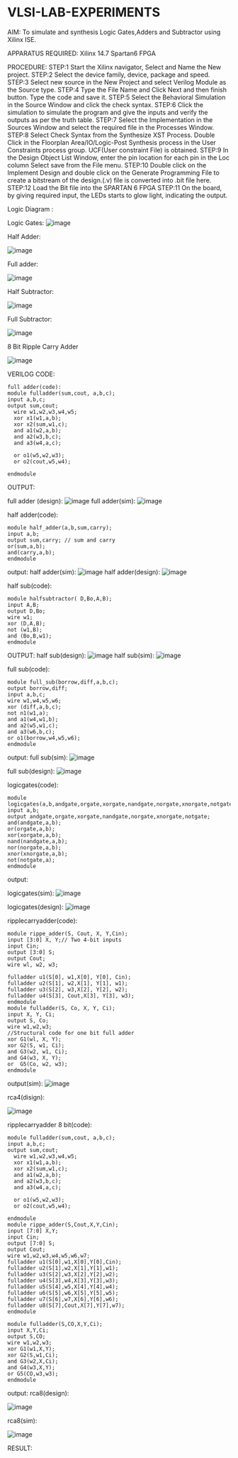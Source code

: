 # VLSI-LAB-EXPERIMENTS
AIM: To simulate and synthesis Logic Gates,Adders and Subtractor using Xilinx ISE.

APPARATUS REQUIRED: Xilinx 14.7 Spartan6 FPGA

PROCEDURE: STEP:1 Start the Xilinx navigator, Select and Name the New project. STEP:2 Select the device family, device, package and speed. STEP:3 Select new source in the New Project and select Verilog Module as the Source type. STEP:4 Type the File Name and Click Next and then finish button. Type the code and save it. STEP:5 Select the Behavioral Simulation in the Source Window and click the check syntax. STEP:6 Click the simulation to simulate the program and give the inputs and verify the outputs as per the truth table. STEP:7 Select the Implementation in the Sources Window and select the required file in the Processes Window. STEP:8 Select Check Syntax from the Synthesize XST Process. Double Click in the Floorplan Area/IO/Logic-Post Synthesis process in the User Constraints process group. UCF(User constraint File) is obtained. STEP:9 In the Design Object List Window, enter the pin location for each pin in the Loc column Select save from the File menu. STEP:10 Double click on the Implement Design and double click on the Generate Programming File to create a bitstream of the design.(.v) file is converted into .bit file here. STEP:12 Load the Bit file into the SPARTAN 6 FPGA STEP:11 On the board, by giving required input, the LEDs starts to glow light, indicating the output.

Logic Diagram :

Logic Gates:
![image](https://github.com/navaneethans/VLSI-LAB-EXPERIMENTS/assets/6987778/ee17970c-3ac9-4603-881b-88e2825f41a4)


Half Adder:

![image](https://github.com/navaneethans/VLSI-LAB-EXPERIMENTS/assets/6987778/0e1ecb96-0c25-4556-832b-aeeedfdfe7b9)


Full adder:

![image](https://github.com/navaneethans/VLSI-LAB-EXPERIMENTS/assets/6987778/9bb3964c-438f-469d-a3de-c1cca6f323fb)


Half Subtractor:

![image](https://github.com/navaneethans/VLSI-LAB-EXPERIMENTS/assets/6987778/731470b7-eb4e-49f8-8bb7-2994052a7184)



Full Subtractor:

![image](https://github.com/navaneethans/VLSI-LAB-EXPERIMENTS/assets/6987778/d66f874b-c1f2-44b3-a035-7149b56430c1)



8 Bit Ripple Carry Adder

![image](https://github.com/navaneethans/VLSI-LAB-EXPERIMENTS/assets/6987778/7385a408-40a5-4203-8050-b72818622d79)



VERILOG CODE:
```
full adder(code):
module fulladder(sum,cout, a,b,c);
input a,b,c;
output sum,cout;
  wire w1,w2,w3,w4,w5;
  xor x1(w1,a,b);
  xor x2(sum,w1,c);  
  and a1(w2,a,b);
  and a2(w3,b,c);
  and a3(w4,a,c);
  
  or o1(w5,w2,w3);
  or o2(cout,w5,w4);
    
endmodule
```
OUTPUT:

full adder (design):
![image](https://github.com/Nagarajan2003/VLSI-LAB-EXP-1/assets/164840481/c00dfa5e-0261-4ac9-8353-264c94e7f3cf)
full adder(sim):
![image](https://github.com/Nagarajan2003/VLSI-LAB-EXP-1/assets/164840481/d40fd61d-646a-447e-a04a-4b99a4bd2979)

half adder(code):
```
module half_adder(a,b,sum,carry);
input a,b;
output sum,carry; // sum and carry
or(sum,a,b);
and(carry,a,b);
endmodule
```
output:
half adder(sim):
![image](https://github.com/Nagarajan2003/VLSI-LAB-EXP-1/assets/164840481/f6f7e6a6-b0b6-4d2d-8f62-d4d9d80c7345)
half adder(design):
![image](https://github.com/Nagarajan2003/VLSI-LAB-EXP-1/assets/164840481/422b68d7-29d5-4266-afa8-8456f05fc359)



half sub(code):
```
module halfsubtractor( D,Bo,A,B);
input A,B;
output D,Bo;
wire w1;
xor (D,A,B);
not (w1,B);
and (Bo,B,w1);
endmodule
```
OUTPUT:
half sub(design):
![image](https://github.com/Nagarajan2003/VLSI-LAB-EXP-1/assets/164840481/9be2426b-9f03-4e73-860c-d11c94d6e448)
half sub(sim):
![image](https://github.com/Nagarajan2003/VLSI-LAB-EXP-1/assets/164840481/f57915b9-7669-4ed4-b6f2-d46e1df039e5)



full sub(code):
```
module full_sub(borrow,diff,a,b,c);
output borrow,diff;
input a,b,c;
wire w1,w4,w5,w6;
xor (diff,a,b,c);
not n1(w1,a);
and a1(w4,w1,b);
and a2(w5,w1,c);
and a3(w6,b,c);
or o1(borrow,w4,w5,w6);
endmodule
```

output:
full sub(sim):
![image](https://github.com/Nagarajan2003/VLSI-LAB-EXP-1/assets/164840481/119024ee-1de3-43d5-8833-3f6a930c9165)

full sub(design):
![image](https://github.com/Nagarajan2003/VLSI-LAB-EXP-1/assets/164840481/2779fde7-0015-4282-9560-7c2ad5c403fa)

logicgates(code):
```
module logicgates(a,b,andgate,orgate,xorgate,nandgate,norgate,xnorgate,notgate);
input a,b;
output andgate,orgate,xorgate,nandgate,norgate,xnorgate,notgate;
and(andgate,a,b);
or(orgate,a,b);
xor(xorgate,a,b);
nand(nandgate,a,b);  
nor(norgate,a,b);
xnor(xnorgate,a,b);
not(notgate,a);
endmodule
```
output:

logicgates(sim):
![image](https://github.com/Nagarajan2003/VLSI-LAB-EXP-1/assets/164840481/41af7ce7-e6af-4281-b556-dcc13dfd1aff)

logicgates(design):
![image](https://github.com/Nagarajan2003/VLSI-LAB-EXP-1/assets/164840481/e1219f05-ef53-47e7-b5d6-afee83f0eadf)


ripplecarryadder(code):
```
module rippe_adder(S, Cout, X, Y,Cin);
input [3:0] X, Y;// Two 4-bit inputs
input Cin;
output [3:0] S;
output Cout;
wire wl, w2, w3;

fulladder u1(S[0], w1,X[0], Y[0], Cin);
fulladder u2(S[1], w2,X[1], Y[1], w1);
fulladder u3(S[2], w3,X[2], Y[2], w2);
fulladder u4(S[3], Cout,X[3], Y[3], w3);
endmodule
module fulladder(S, Co, X, Y, Ci);
input X, Y, Ci;
output S, Co;
wire w1,w2,w3;
//Structural code for one bit full adder 
xor G1(wl, X, Y);
xor G2(S, w1, Ci);
and G3(w2, w1, Ci);
and G4(w3, X, Y);
or  G5(Co, w2, w3);
endmodule
```

output(sim):
![image](https://github.com/Nagarajan2003/VLSI-LAB-EXP-1/assets/164840481/0d3fe0d1-618a-409f-aae2-85902b15de4c)

rca4(disign):


![image](https://github.com/Nagarajan2003/VLSI-LAB-EXP-1/assets/164840481/c2278b6b-eaf4-4991-9fa2-3901246dc0df)



ripplecarryadder 8 bit(code):
```
module fulladder(sum,cout, a,b,c);
input a,b,c;
output sum,cout;
  wire w1,w2,w3,w4,w5;
  xor x1(w1,a,b);
  xor x2(sum,w1,c);  
  and a1(w2,a,b);
  and a2(w3,b,c);
  and a3(w4,a,c);
  
  or o1(w5,w2,w3);
  or o2(cout,w5,w4);
    
endmodule
module rippe_adder(S,Cout,X,Y,Cin);
input [7:0] X,Y;
input Cin;
output [7:0] S;
output Cout;
wire w1,w2,w3,w4,w5,w6,w7;
fulladder u1(S[0],w1,X[0],Y[0],Cin);
fulladder u2(S[1],w2,X[1],Y[1],w1);
fulladder u3(S[2],w3,X[2],Y[2],w2);
fulladder u4(S[3],w4,X[3],Y[3],w3);
fulladder u5(S[4],w5,X[4],Y[4],w4);
fulladder u6(S[5],w6,X[5],Y[5],w5);
fulladder u7(S[6],w7,X[6],Y[6],w6);
fulladder u8(S[7],Cout,X[7],Y[7],w7);
endmodule

module fulladder(S,CO,X,Y,Ci);
input X,Y,Ci;
output S,CO;
wire w1,w2,w3;
xor G1(w1,X,Y);
xor G2(S,w1,Ci);
and G3(w2,X,Ci);
and G4(w3,X,Y);
or G5(CO,w3,w3);
endmodule
```

output:
rca8(design):

![image](https://github.com/Nagarajan2003/VLSI-LAB-EXP-1/assets/164840481/2be28cbc-0974-473b-b405-945dade12520)


rca8(sim):



![image](https://github.com/Nagarajan2003/VLSI-LAB-EXP-1/assets/164840481/f882d103-802e-46df-bf59-d6a062f495c5)







RESULT:

